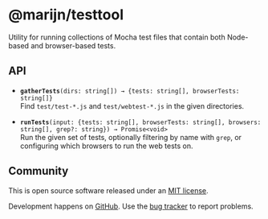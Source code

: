 # @marijn/testtool

Utility for running collections of Mocha test files that contain both
Node-based and browser-based tests.

## API

 * **`gatherTests`**`(dirs: string[]) → {tests: string[], browserTests: string[]}`\
   Find `test/test-*.js` and `test/webtest-*.js` in the given
   directories.

 * **`runTests`**`(input: {tests: string[], browserTests: string[], browsers: string[], grep?: string}) → Promise<void>`\
   Run the given set of tests, optionally filtering by name with
   `grep`, or configuring which browsers to run the web tests on.

## Community

This is open source software released under an
[MIT license](https://github.com/marijnh/testtool/blob/master/LICENSE).

Development happens on
[GitHub](https://github.com/marijnh/testtool/). Use the [bug
tracker](https://github.com/marijnh/testtool/issues) to report
problems.
